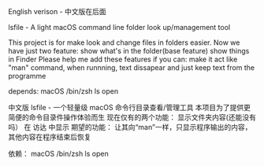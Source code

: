 English verison - 中文版在后面

lsfile - A light macOS command line folder look up/management tool

This project is for make look and change files in folders easier.
Now we have just two feature:
show what's in the folder(base feature)
show things in Finder
Please help me add these features if you can:
make it act like "man" command, when runnning, text dissapear and just keep text from the programme


depends:
macOS
/bin/zsh
ls
open


中文版
lsfile - 一个轻量级 macOS 命令行目录查看/管理工具
本项目为了提供更简便的命令目录件操作体验而生
现在仅有的两个功能：
显示文件夹内容(还能没有吗）
在 访达 中显示
期望的功能：
让其向“man”一样，只显示程序输出的内容，其他内容在程序结束后恢复

依赖：
macOS
/bin/zsh
ls
open

